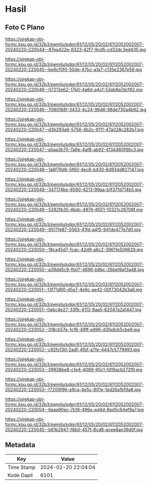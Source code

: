 # Hasil

## Foto C Plano

https://sirekap-obj-formc.kpu.go.id/32b3/pemilu/pdpr/61/12/05/20/02/6112052002007-20240220-220044--87ea422e-8323-42f7-9cd5-cd32dc3ed435.jpg

https://sirekap-obj-formc.kpu.go.id/32b3/pemilu/pdpr/61/12/05/20/02/6112052002007-20240220-220045--be6cf0f0-50de-47bc-a1a7-c135e2367e59.jpg

https://sirekap-obj-formc.kpu.go.id/32b3/pemilu/pdpr/61/12/05/20/02/6112052002007-20240220-220046--07213e62-17b0-4a8d-a4cf-53ab8a7dcf82.jpg

https://sirekap-obj-formc.kpu.go.id/32b3/pemilu/pdpr/61/12/05/20/02/6112052002007-20240220-220046--7080168f-3433-4c24-9646-98de730a4b62.jpg

https://sirekap-obj-formc.kpu.go.id/32b3/pemilu/pdpr/61/12/05/20/02/6112052002007-20240220-220047--d3b293a9-5756-4b2c-9111-47a028c282b7.jpg

https://sirekap-obj-formc.kpu.go.id/32b3/pemilu/pdpr/61/12/05/20/02/6112052002007-20240220-220047--a5aa3b70-7a6e-4af8-ab92-4134460f86c3.jpg

https://sirekap-obj-formc.kpu.go.id/32b3/pemilu/pdpr/61/12/05/20/02/6112052002007-20240220-220048--1a6f76d6-5f60-4ec6-b430-8d934d827147.jpg

https://sirekap-obj-formc.kpu.go.id/32b3/pemilu/pdpr/61/12/05/20/02/6112052002007-20240220-220048--347174be-8590-4213-99aa-b1f37fd714b5.jpg

https://sirekap-obj-formc.kpu.go.id/32b3/pemilu/pdpr/61/12/05/20/02/6112052002007-20240220-220049--5282fb35-4bdc-4976-8551-10321c26708f.jpg

https://sirekap-obj-formc.kpu.go.id/32b3/pemilu/pdpr/61/12/05/20/02/6112052002007-20240220-220049--9517fe87-0563-41fd-a4f5-941de477e7d0.jpg

https://sirekap-obj-formc.kpu.go.id/32b3/pemilu/pdpr/61/12/05/20/02/6112052002007-20240220-220050--18ca45d7-fcac-42d9-a6c2-39611e506629.jpg

https://sirekap-obj-formc.kpu.go.id/32b3/pemilu/pdpr/61/12/05/20/02/6112052002007-20240220-220050--a39dd5c9-fb07-4696-b8bc-26bef8af3a48.jpg

https://sirekap-obj-formc.kpu.go.id/32b3/pemilu/pdpr/61/12/05/20/02/6112052002007-20240220-220051--13f71d90-d5a7-4e9c-ae42-00f73042b3a6.jpg

https://sirekap-obj-formc.kpu.go.id/32b3/pemilu/pdpr/61/12/05/20/02/6112052002007-20240220-220051--0ebc4e27-33fb-4113-8aa5-62047a2a1447.jpg

https://sirekap-obj-formc.kpu.go.id/32b3/pemilu/pdpr/61/12/05/20/02/6112052002007-20240220-220052--318cb57e-1c16-49ff-a996-d3fadcb5cbe9.jpg

https://sirekap-obj-formc.kpu.go.id/32b3/pemilu/pdpr/61/12/05/20/02/6112052002007-20240220-220052--c92fcf30-2adf-4fbf-a7fe-4447c5779993.jpg

https://sirekap-obj-formc.kpu.go.id/32b3/pemilu/pdpr/61/12/05/20/02/6112052002007-20240220-220053--39938be8-c1e4-4089-90c1-fd19acb272f9.jpg

https://sirekap-obj-formc.kpu.go.id/32b3/pemilu/pdpr/61/12/05/20/02/6112052002007-20240220-220053--f7200f96-a9ca-4e5c-801e-1ed26a1bf9a8.jpg

https://sirekap-obj-formc.kpu.go.id/32b3/pemilu/pdpr/61/12/05/20/02/6112052002007-20240220-220054--6aaa90ec-7b16-496a-ad4d-8ed5c64ef9a7.jpg

https://sirekap-obj-formc.kpu.go.id/32b3/pemilu/pdpr/61/12/05/20/02/6112052002007-20240220-220045--b61b2947-f8b0-457f-8cd8-acee8ae39d0f.jpg


## Metadata

| Key        | Value               |
| ---------- | ------------------- |
| Time Stamp | 2024-02-20 22:04:04 |
| Kode Dapil | 6101                |



